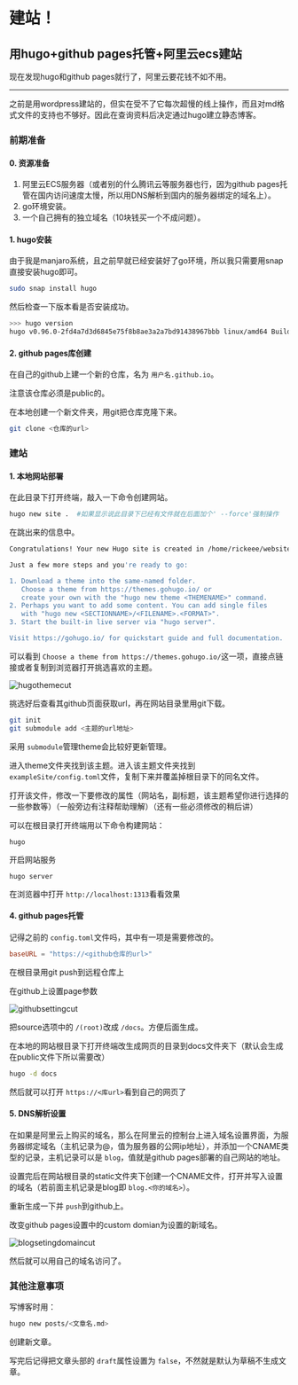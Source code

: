 # 建站！

## 用hugo+github pages托管+阿里云ecs建站

现在发现hugo和github pages就行了，阿里云要花钱不如不用。

---

之前是用wordpress建站的，但实在受不了它每次超慢的线上操作，而且对md格式文件的支持也不够好。因此在查询资料后决定通过hugo建立静态博客。

### 前期准备

#### 0. 资源准备

1. 阿里云ECS服务器（或者别的什么腾讯云等服务器也行，因为github pages托管在国内访问速度太慢，所以用DNS解析到国内的服务器绑定的域名上）。
2. go环境安装。
3. 一个自己拥有的独立域名（10块钱买一个不成问题）。

#### 1. hugo安装

由于我是manjaro系统，且之前早就已经安装好了go环境，所以我只需要用snap直接安装hugo即可。

```bash
sudo snap install hugo      
```

然后检查一下版本看是否安装成功。

```bash
>>> hugo version  
hugo v0.96.0-2fd4a7d3d6845e75f8b8ae3a2a7bd91438967bbb linux/amd64 BuildDate=2022-03-26T09:15:58Z VendorInfo=mage
```

#### 2. github pages库创建

在自己的github上建一个新的仓库，名为 `用户名.github.io`。

注意该仓库必须是public的。

在本地创建一个新文件夹，用git把仓库克隆下来。

```bash
git clone <仓库的url>
```

### 建站

#### 1. 本地网站部署

在此目录下打开终端，敲入一下命令创建网站。

```bash
hugo new site .  #如果显示说此目录下已经有文件就在后面加个' --force'强制操作
```

在跳出来的信息中。

```bash
Congratulations! Your new Hugo site is created in /home/rickeee/website/test.

Just a few more steps and you're ready to go:

1. Download a theme into the same-named folder.
   Choose a theme from https://themes.gohugo.io/ or
   create your own with the "hugo new theme <THEMENAME>" command.
2. Perhaps you want to add some content. You can add single files
   with "hugo new <SECTIONNAME>/<FILENAME>.<FORMAT>".
3. Start the built-in live server via "hugo server".

Visit https://gohugo.io/ for quickstart guide and full documentation.

```

可以看到 `Choose a theme from https://themes.gohugo.io/`这一项，直接点链接或者复制到浏览器打开挑选喜欢的主题。

![hugothemecut](/media/buildwebsite/hugothemecut.png)

挑选好后查看其github页面获取url，再在网站目录里用git下载。

```bash
git init
git submodule add <主题的url地址>
```

采用 `submodule`管理theme会比较好更新管理。

进入theme文件夹找到该主题。进入该主题文件夹找到 `exampleSite/config.toml`文件，复制下来并覆盖掉根目录下的同名文件。

打开该文件，修改一下要修改的属性（网站名，副标题，该主题希望你进行选择的一些参数等）（一般旁边有注释帮助理解）（还有一些必须修改的稍后讲）

可以在根目录打开终端用以下命令构建网站：

```shell
hugo
```

开启网站服务

```shell
hugo server
```

在浏览器中打开 `http://localhost:1313`看看效果

#### 4. github pages托管

记得之前的 `config.toml`文件吗，其中有一项是需要修改的。

```toml
baseURL = "https://<github仓库的url>"
```

在根目录用git push到远程仓库上

在github上设置page参数

![githubsettingcut](/media/buildwebsite/githubsettingcut.png)

把source选项中的 `/(root)`改成 `/docs`。方便后面生成。

在本地的网站根目录下打开终端改生成网页的目录到docs文件夹下（默认会生成在public文件下所以需要改）

```bash
hugo -d docs
```

然后就可以打开 `https://<库url>`看到自己的网页了

#### 5. DNS解析设置

在如果是阿里云上购买的域名，那么在阿里云的控制台上进入域名设置界面，为服务器绑定域名（主机记录为@，值为服务器的公网ip地址），并添加一个CNAME类型的记录，主机记录可以是 `blog`，值就是github pages部署的自己网站的地址。

设置完后在网站根目录的static文件夹下创建一个CNAME文件，打开并写入设置的域名（若前面主机记录是blog即 `blog.<你的域名>`）。

重新生成一下并 `push`到github上。

改变github pages设置中的custom domian为设置的新域名。

![blogsetingdomaincut](/media/buildwebsite/blogsetingdomaincut.png)

然后就可以用自己的域名访问了。

### 其他注意事项

写博客时用：

```bash
hugo new posts/<文章名.md>
```

创建新文章。

写完后记得把文章头部的 `draft`属性设置为 `false`，不然就是默认为草稿不生成文章。

